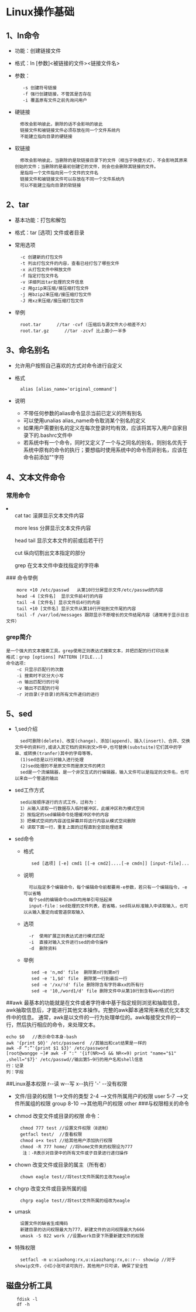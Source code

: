 # Linux操作基础
## 1、ln命令
- 功能：创建链接文件
- 格式：ln [参数]<被链接的文件><链接文件名>
- 参数：

         -s 创建符号链接
         -f 强行创建链接，不管其是否存在
         -i 覆盖原有文件之前先询问用户

- 硬链接

        修改会影响彼此，删除的话不会影响的彼此
        链接文件和被链接文件必须存放在同一个文件系统内
        不能建立指向目录的硬链接
- 软链接

        修改会影响彼此，当删除的是软链接目录下的文件（相当于快捷方式），不会影响其原来创始的文件；当删除的是最初创建它的文件，则会也会删除其链接的文件。
        是指将一个文件指向另一个文件的文件名
        链接文件和被链接文件可以存放在不同一个文件系统内
        可以不能建立指向目录的软链接

## 2、tar
- 基本功能：打包和解包
- 格式：tar [选项] 文件或者目录
- 常用选项

        -c 创建新的打包文件
        -t 列出打包文件的内容，查看已经打包了哪些文件
        -x 从打包文件中释放文件
        -f 指定打包文件名
        -v 详细列出tar处理的文件信息
        -z 用gzip来压缩/接压缩打包文件
        -j 用bzip2来压缩/接压缩打包文件
        -J 用xz来压缩/接压缩打包文件
- 举例

        root.tar      //tar -cvf (压缩后与源文件大小相差不大）
        root.tar.gz      //tar -zcvf 比上面小一半多
## 3、命名别名
- 允许用户按照自己喜欢的方式对命令进行自定义
- 格式

        alias [alias_name='original_command']
- 说明
    - 不带任何参数的alias命令显示当前已定义的所有别名
    - 可以使用unalias alias_name命令取消某个别名的定义
    - 如果用户需要别名的定义在每次登录时均有效，应该将其写入用户自家目录下的.bashrc文件中
    - 若系统中有一个命令，同时又定义了一个与之同名的别名，则别名优先于系统中原有的命令的执行；要想临时使用系统中的命令而非别名，应该在命令前添加"\"字符

## 4、文本文件命令
### 常用命令
<li>
<ul>
cat tac  滚屏显示文本文件内容</ul>
<ul>
more less  分屏显示文本文件内容</ul>
<ul>
head tail  显示文本文件的前或后若干行</ul>
<ul>
cut  纵向切割出文本指定的部分</ul>
<ul>
grep  在文本文件中查找指定的字符串</ul>
</li>
### 命令举例

        more +10 /etc/passwd   从第10行分屏显示文件/etc/passwd的内容
        head -4 [文件名]  显示文件前4行的内容
        tail -4 [文件名] 显示文件后4行的内容
        tail +10 [文件名] 显示文件从第10行开始到文件尾的内容
        tail -f /var/lod/messages 跟踪显示不断增长的文件结尾内容（通常用于显示日志文件）
### grep简介
    是一个强大的文本搜索工具。grep使用正则表达式搜索文本，并把匹配的行打印出来
    格式：grep [options] PATTERN [FILE...]
    命令选项:
        -c 只显示匹配行的次数
        -i 搜索时不区分大小写
        -n 输出匹配行的行号
        -v 输出不匹配的行号
        -r 对目录(子目录)的所有文件递归的进行


## 5、sed
- 1,sed介绍

        sed可删除(delete)、改变(change)、添加(append)、插入(insert)、合并、交换文件中的资料行,或读入其它档的资料到文>件中,也可替换(substuite)它们其中的字串、或转换(tranfer)其中的字母等等。
        (1)sed总是以行对输入进行处理
        (2)sed处理的不是原文件而是原文件的拷贝
        sed是一个流编辑器，是一个非交互式的行编辑器，输入文件可以是指定的文件名，也可以来自一个管道的输出
- sed工作方式

        sed以按顺序逐行的方式工作，过称为：
        1）从输入读取一行数据存入临时缓冲区，此缓冲区称为模式空间
        2）按指定的sed编辑命令处理缓冲区中的内容
        3）把模式空间的内容送往屏幕并将这行内容从模式空间删除
        4）读取下面一行，重复上面的过程直到全部处理结束
- sed命令
    - 格式
            
             sed [选项] [-e] cmd1 [[-e cmd2]....[-e cmdn]] [input-file]...
    - 说明
       
            可以指定多个编辑命令，每个编辑命令前都要用-e参数，若只有一个编辑指令，-e可以省略
            每个sed的编辑命令cmdX均用单引号括起来
            input-file：sed处理的文件列表，若省略，sed将从标准输入中读取输入，也可以从输入重定向或管道获取输入
    - 选项

            -r  使用扩展正则表达式进行模式匹配
            -i  直接对输入文件进行sed的命令操作
            -d  删除资料
    - 举例
               
             sed -e 'n,md' file  删除第n行到第m行
             sed -e '1,$d' file  删除第一行到最后一行
             sed -e '/xx/!d' file 删除除含有字符串xx的所有行
             sed -e '10,/word1/d' file 删除文件中从第10行到含有word1的行
##awk
    最基本的功能就是在文件或者字符串中基于指定规则浏览和抽取信息，awk抽取信息后，才能进行其他文本操作。完整的awk脚本通常用来格式化文本文件中的信息。
    通常，awk是以文件的一行为处理单位的。awk每接受文件的一行，然后执行相应的命令，来处理文本。

    echo $0   //表示命令本身-bash
    awk '{print $0}' /etc/password  //其输出和cat结果是一样的
    awk -F “:”'{print $1 $3}' /etc/password 
    [root@wangge ~]# awk -F ":" '{if(NR>=5 && NR<=9) print "name="$1" ,shell="$7}' /etc/passwd//输出第5~9行的用户名和shell信息
    行：记录
    列：字段
##Linux基本权限
    r--读
    w--写
    x--执行
    '-' --没有权限
- 文件/目录的权限
1-->文件的类型
2-4 -->文件所属用户的权限 user
5-7 -->文件所属组的权限  group
8-10 -->其他用户的权限 other
###与权限相关的命令
- chmod
    改变文件或目录的权限
    命令：
   
        chmod 777 test //设置文件权限（8进制）
        getfacl test/  //查看权限
        chmod o+x test //给其他用户添加执行权限
        chmod -R 777 home/ //将home文件夹的权限设为777
         注：-R表示对目录中的所有文件或子目录进行递归操作

- chown
    改变文件或目录的属主（所有者）
        
        chown eagle test//将test文件所属的主改为eagle
- chgrp
    改变文件或目录所属的组
    
        chgrp eagle test//将test文件所属的组改为eagle 
- umask

        设置文件的缺省生成掩码
        新建目录的访问权限最大为777，新建文件的访问权限最大为666      
        umask -S 022 work //设置work目录下所要新建文件的权限
- 特殊权限

        setfacl -m u:xiaohong:rx,u:xiaozhang:rx,o::r-- showip //对于showip文件，小红小张可读可执行，其他用户只可读，确保了安全性
## 磁盘分析工具
        fdisk -l
        df -h